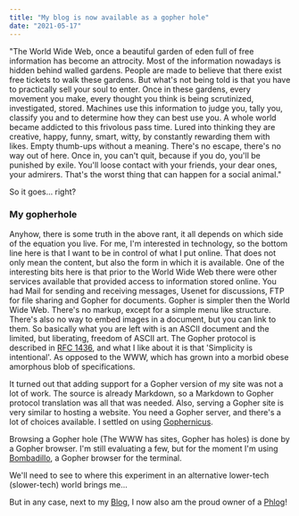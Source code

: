 ```yaml
---
title: "My blog is now available as a gopher hole"
date: "2021-05-17"
---
```


"The World Wide Web, once a beautiful garden of eden full of free information has become an attrocity. Most of the information nowadays is hidden behind walled gardens. People are made to believe that there exist free tickets to walk these gardens. But what's not being told is that you have to practically sell your soul to enter.
Once in these gardens, every movement you make, every thought you think is being scrutinized, investigated, stored. Machines use this information to judge you, tally you, classify you and to determine how they can best use you. A whole world became addicted to this frivolous pass time. Lured into thinking they are creative, happy, funny, smart, witty, by constantly rewarding them with likes. Empty thumb-ups without a meaning.
There's no escape, there's no way out of here. Once in, you can't quit, because if you do, you'll be punished by exile. You'll loose contact with your friends, your dear ones, your admirers. That's the worst thing that can happen for a social animal."

So it goes... right?

### My gopherhole

Anyhow, there is some truth in the above rant, it all depends on which side of the equation you live. For me, I'm interested in technology, so the bottom line here is that I want to be in control of what I put online. That does not only mean the content, but also the form in which it is available.
One of the interesting bits here is that prior to the World Wide Web there were other services available that provided access to information stored online. You had Mail for sending and receiving messages, Usenet for discussions, FTP for file sharing and Gopher for documents.
Gopher is simpler then the World Wide Web. There's no markup, except for a simple menu like structure. There's also no way to embed images in a document, but you can link to them. So basically what you are left with is an ASCII document and the limited, but liberating, freedom of ASCII art.
The Gopher protocol is described in [RFC 1436](https://datatracker.ietf.org/doc/html/rfc1436), and what I like about it is that 'Simplicity is intentional'. As opposed to the WWW, which has grown into a morbid obese amorphous blob of specifications.

It turned out that adding support for a Gopher version of my site was not a lot of work. The source is already Markdown, so a Markdown to Gopher protocol translation was all that was needed. Also, serving a Gopher site is very similar to hosting a website. You need a Gopher server, and there's a lot of choices available.
I settled on using [Gophernicus](https://github.com/gophernicus/gophernicus).

Browsing a Gopher hole (The WWW has sites, Gopher has holes) is done by a Gopher browser. I'm still evaluating a few, but for the moment I'm using [Bombadillo](https://bombadillo.colorfield.space/), a Gopher browser for the terminal.

We'll need to see to where this experiment in an alternative lower-tech (slower-tech) world brings me...

But in any case, next to my [Blog](https://vandenbran.de/), I now also am the proud owner of a [Phlog](gopher://vandenbran.de)!

